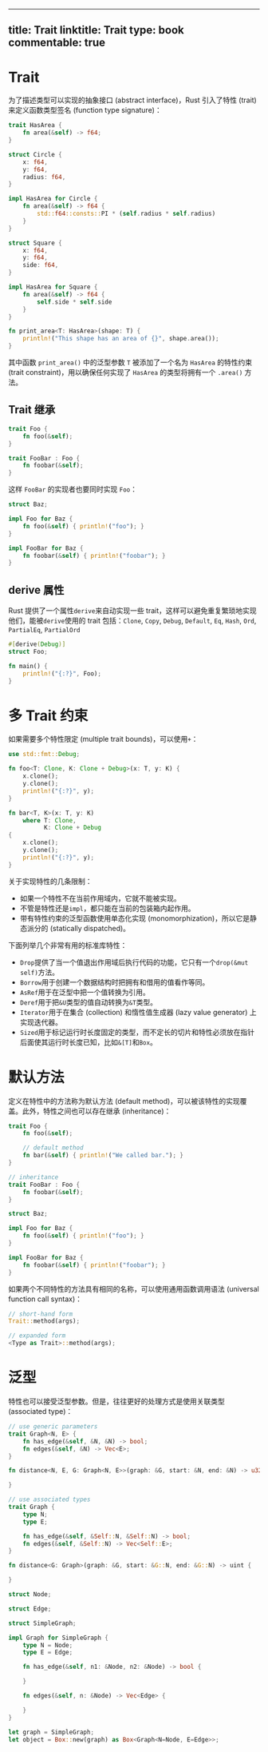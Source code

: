 
---
title: Trait
linktitle: Trait
type: book
commentable: true
---

# Trait

为了描述类型可以实现的抽象接口 (abstract interface)，Rust 引入了特性 (trait) 来定义函数类型签名 (function type signature)：

```rs
trait HasArea {
    fn area(&self) -> f64;
}

struct Circle {
    x: f64,
    y: f64,
    radius: f64,
}

impl HasArea for Circle {
    fn area(&self) -> f64 {
        std::f64::consts::PI * (self.radius * self.radius)
    }
}

struct Square {
    x: f64,
    y: f64,
    side: f64,
}

impl HasArea for Square {
    fn area(&self) -> f64 {
        self.side * self.side
    }
}

fn print_area<T: HasArea>(shape: T) {
    println!("This shape has an area of {}", shape.area());
}
```

其中函数 `print_area()` 中的泛型参数 `T` 被添加了一个名为 `HasArea` 的特性约束 (trait constraint)，用以确保任何实现了 `HasArea` 的类型将拥有一个 `.area()` 方法。

## Trait 继承

```rust
trait Foo {
    fn foo(&self);
}

trait FooBar : Foo {
    fn foobar(&self);
}
```

这样 `FooBar` 的实现者也要同时实现 `Foo`：

```rust
struct Baz;

impl Foo for Baz {
    fn foo(&self) { println!("foo"); }
}

impl FooBar for Baz {
    fn foobar(&self) { println!("foobar"); }
}
```

## derive 属性

Rust 提供了一个属性`derive`来自动实现一些 trait，这样可以避免重复繁琐地实现他们，能被`derive`使用的 trait 包括：`Clone`, `Copy`, `Debug`, `Default`, `Eq`, `Hash`, `Ord`, `PartialEq`, `PartialOrd`

```rust
#[derive(Debug)]
struct Foo;

fn main() {
    println!("{:?}", Foo);
}
```

# 多 Trait 约束

如果需要多个特性限定 (multiple trait bounds)，可以使用`+`：

```rs
use std::fmt::Debug;

fn foo<T: Clone, K: Clone + Debug>(x: T, y: K) {
    x.clone();
    y.clone();
    println!("{:?}", y);
}

fn bar<T, K>(x: T, y: K)
    where T: Clone,
          K: Clone + Debug
{
    x.clone();
    y.clone();
    println!("{:?}", y);
}
```

关于实现特性的几条限制：

- 如果一个特性不在当前作用域内，它就不能被实现。
- 不管是特性还是`impl`，都只能在当前的包装箱内起作用。
- 带有特性约束的泛型函数使用单态化实现 (monomorphization)，所以它是静态派分的 (statically dispatched)。

下面列举几个非常有用的标准库特性：

- `Drop`提供了当一个值退出作用域后执行代码的功能，它只有一个`drop(&mut self)`方法。
- `Borrow`用于创建一个数据结构时把拥有和借用的值看作等同。
- `AsRef`用于在泛型中把一个值转换为引用。
- `Deref`用于把`&U`类型的值自动转换为`&T`类型。
- `Iterator`用于在集合 (collection) 和惰性值生成器 (lazy value generator) 上实现迭代器。
- `Sized`用于标记运行时长度固定的类型，而不定长的切片和特性必须放在指针后面使其运行时长度已知，比如`&[T]`和`Box`。

# 默认方法

定义在特性中的方法称为默认方法 (default method)，可以被该特性的实现覆盖。此外，特性之间也可以存在继承 (inheritance)：

```rs
trait Foo {
    fn foo(&self);

    // default method
    fn bar(&self) { println!("We called bar."); }
}

// inheritance
trait FooBar : Foo {
    fn foobar(&self);
}

struct Baz;

impl Foo for Baz {
    fn foo(&self) { println!("foo"); }
}

impl FooBar for Baz {
    fn foobar(&self) { println!("foobar"); }
}

```

如果两个不同特性的方法具有相同的名称，可以使用通用函数调用语法 (universal function call syntax)：

```rs
// short-hand form
Trait::method(args);

// expanded form
<Type as Trait>::method(args);

```

# 泛型

特性也可以接受泛型参数。但是，往往更好的处理方式是使用关联类型 (associated type)：

```rs
// use generic parameters
trait Graph<N, E> {
    fn has_edge(&self, &N, &N) -> bool;
    fn edges(&self, &N) -> Vec<E>;
}

fn distance<N, E, G: Graph<N, E>>(graph: &G, start: &N, end: &N) -> u32 {

}

// use associated types
trait Graph {
    type N;
    type E;

    fn has_edge(&self, &Self::N, &Self::N) -> bool;
    fn edges(&self, &Self::N) -> Vec<Self::E>;
}

fn distance<G: Graph>(graph: &G, start: &G::N, end: &G::N) -> uint {

}

struct Node;

struct Edge;

struct SimpleGraph;

impl Graph for SimpleGraph {
    type N = Node;
    type E = Edge;

    fn has_edge(&self, n1: &Node, n2: &Node) -> bool {

    }

    fn edges(&self, n: &Node) -> Vec<Edge> {

    }
}

let graph = SimpleGraph;
let object = Box::new(graph) as Box<Graph<N=Node, E=Edge>>;
```

    